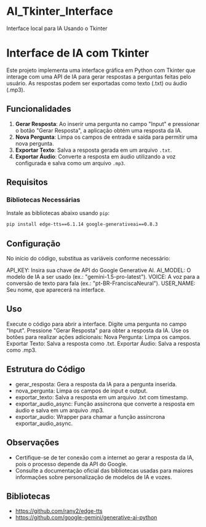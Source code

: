 # AI_Tkinter_Interface
Interface local para IA Usando o Tkinter

# Interface de IA com Tkinter

Este projeto implementa uma interface gráfica em Python com Tkinter que interage com uma API de IA para gerar respostas a perguntas feitas pelo usuário. As respostas podem ser exportadas como texto (.txt) ou áudio (.mp3).

## Funcionalidades

1. **Gerar Resposta**: Ao inserir uma pergunta no campo "Input" e pressionar o botão "Gerar Resposta", a aplicação obtém uma resposta da IA.
2. **Nova Pergunta**: Limpa os campos de entrada e saída para permitir uma nova pergunta.
3. **Exportar Texto**: Salva a resposta gerada em um arquivo `.txt`.
4. **Exportar Áudio**: Converte a resposta em áudio utilizando a voz configurada e salva como um arquivo `.mp3`.

## Requisitos

### Bibliotecas Necessárias

Instale as bibliotecas abaixo usando `pip`:

```bash
pip install edge-tts==6.1.14 google-generativeai==0.8.3
```

## Configuração
No início do código, substitua as variáveis conforme necessário:

API_KEY: Insira sua chave de API do Google Generative AI.
AI_MODEL: O modelo de IA a ser usado (ex.: "gemini-1.5-pro-latest").
VOICE: A voz para a conversão de texto para fala (ex.: "pt-BR-FranciscaNeural").
USER_NAME: Seu nome, que aparecerá na interface.

## Uso
Execute o código para abrir a interface.
Digite uma pergunta no campo "Input".
Pressione "Gerar Resposta" para obter a resposta da IA.
Use os botões para realizar ações adicionais:
Nova Pergunta: Limpa os campos.
Exportar Texto: Salva a resposta como .txt.
Exportar Áudio: Salva a resposta como .mp3.

## Estrutura do Código
- gerar_resposta: Gera a resposta da IA para a pergunta inserida.
- nova_pergunta: Limpa os campos de input e output.
- exportar_texto: Salva a resposta em um arquivo .txt com timestamp.
- exportar_audio_async: Função assíncrona que converte a resposta em áudio e salva em um arquivo .mp3.
- exportar_audio: Wrapper para chamar a função assíncrona exportar_audio_async.

## Observações
- Certifique-se de ter conexão com a internet ao gerar a resposta da IA, pois o processo depende da API do Google.
- Consulte a documentação oficial das bibliotecas usadas para maiores informações sobre personalização de modelos de IA e vozes.

## Bibliotecas
- https://github.com/rany2/edge-tts
- https://github.com/google-gemini/generative-ai-python

